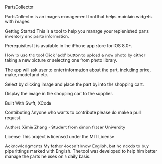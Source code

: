 PartsCollector

PartsCollector is an images management tool that helps maintain widgets with images.

Getting Started
This is a tool to help you manage your replenished parts inventory and parts information.

Prerequisites
It is available in the iPhone app store for IOS 8.0+.

How to use the tool
Click 'add' button to upload a new photo by either taking a new picture or selecting one from photo library.

The app will ask user to enter information about the part, including price, make, model and etc.

Select by clicking image and place the part by into the shopping cart.

Display the image in the shopping cart to the supplier.

Built With
Swift, XCode

Contributing
Anyone who wants to contribute please do make a pull request.

Authors
Ximin Zhang - Student from simon fraser University

License
This project is licensed under the MIT License

Acknowledgments
My father doesn't know English, but he needs to buy pipe fittings marked with English. The tool was developed to help him better manage the parts he uses on a daily basis.

